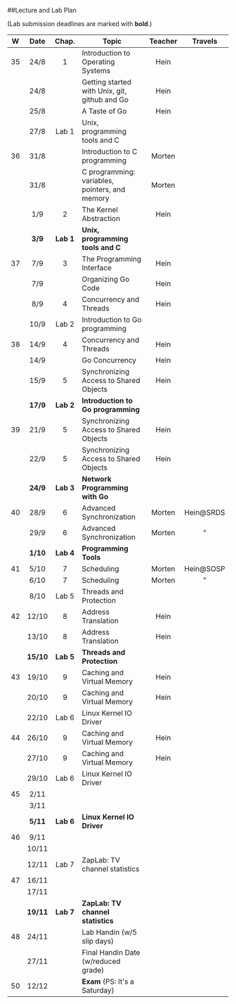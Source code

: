 ##Lecture and Lab Plan

(Lab submission deadlines are marked with **bold**.)

| W    |  Date     | Chap.     | Topic                                            | Teacher | Travels      |
|:----:|:---------:|:-----:    |--------------------------------------------------|:-------:|:------------:|
|  35  |  24/8     |   1       | Introduction to Operating Systems                |  Hein   |              |
|      |  24/8     |           | Getting started with Unix, git, github and Go    |  Hein   |              |
|      |  25/8     |           | A Taste of Go                                    |  Hein   |              |
|      |  27/8     | Lab 1     | Unix, programming tools and C                    |         |              |
|  36  |  31/8     |           | Introduction to C programming                    |  Morten |              |
|      |  31/8     |           | C programming: variables, pointers, and memory   |  Morten |              |
|      |  1/9      |   2       | The Kernel Abstraction                           |  Hein   |              |
|      |  **3/9**  | **Lab 1** | **Unix, programming tools and C**                |         |              |
|  37  |  7/9      |   3       | The Programming Interface                        |  Hein   |              |
|      |  7/9      |           | Organizing Go Code                               |  Hein   |              |
|      |  8/9      |   4       | Concurrency and Threads                          |  Hein   |              |
|      |  10/9     | Lab 2     | Introduction to Go programming                   |         |              |
|  38  |  14/9     |   4       | Concurrency and Threads                          |  Hein   |              |
|      |  14/9     |           | Go Concurrency                                   |  Hein   |              |
|      |  15/9     |   5       | Synchronizing Access to Shared Objects           |  Hein   |              |
|      |  **17/9** | **Lab 2** | **Introduction to Go programming**               |         |              |
|  39  |  21/9     |   5       | Synchronizing Access to Shared Objects           |  Hein   |              |
|      |  22/9     |   5       | Synchronizing Access to Shared Objects           |  Hein   |              |
|      |  **24/9** | **Lab 3** | **Network Programming with Go**                  |         |              |
|  40  |  28/9     |   6       | Advanced Synchronization                         |  Morten | Hein@SRDS    |
|      |  29/9     |   6       | Advanced Synchronization                         |  Morten |     "        |
|      |  **1/10** | **Lab 4** | **Programming Tools**                            |         |              |
|  41  |  5/10     |   7       | Scheduling                                       |  Morten | Hein@SOSP    |
|      |  6/10     |   7       | Scheduling                                       |  Morten |     "        |
|      |  8/10     | Lab 5     | Threads and Protection                           |         |              |
|  42  | 12/10     |   8       | Address Translation                              |  Hein   |              |
|      | 13/10     |   8       | Address Translation                              |  Hein   |              |
|      | **15/10** | **Lab 5** | **Threads and Protection**                       |         |              |
|  43  | 19/10     |   9       | Caching and Virtual Memory                       |  Hein   |              |
|      | 20/10     |   9       | Caching and Virtual Memory                       |  Hein   |              |
|      | 22/10     | Lab 6     | Linux Kernel IO Driver                           |         |              |
|  44  | 26/10     |   9       | Caching and Virtual Memory                       |  Hein   |              |
|      | 27/10     |   9       | Caching and Virtual Memory                       |  Hein   |              |
|      | 29/10     | Lab 6     | Linux Kernel IO Driver                           |         |              |
|  45  |  2/11     |           |                                                  |         |              |
|      |  3/11     |           |                                                  |         |              |
|      |  **5/11** | **Lab 6** | **Linux Kernel IO Driver**                       |         |              |
|  46  |  9/11     |           |                                                  |         |              |
|      | 10/11     |           |                                                  |         |              |
|      | 12/11     | Lab 7     | ZapLab: TV channel statistics                    |         |              |
|  47  | 16/11     |           |                                                  |         |              |
|      | 17/11     |           |                                                  |         |              |
|      | **19/11** | **Lab 7** | **ZapLab: TV channel statistics**                |         |              |
|  48  | 24/11     |           | Lab Handin (w/5 slip days)                       |         |              |
|      | 27/11     |           | Final Handin Date (w/reduced grade)              |         |              |
|  50  | 12/12     |           | **Exam** (PS: It's a Saturday)                   |         |              |
